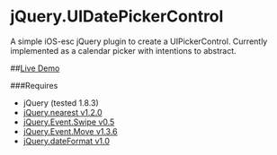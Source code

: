 jQuery.UIDatePickerControl
======================

A simple iOS-esc jQuery plugin to create a UIPickerControl. Currently implemented as a calendar picker with intentions to abstract.

##[Live Demo](http://codearachnid.github.io/jquery-UIDatePickerControl/)

###Requires

* jQuery (tested 1.8.3)
* [jQuery.nearest v1.2.0](https://github.com/gilmoreorless/jquery-nearest)
* [jQuery.Event.Swipe v0.5](https://github.com/stephband/jquery.event.swipe)
* [jQuery.Event.Move v1.3.6](https://github.com/stephband/jquery.event.move)
* [jQuery.dateFormat v1.0](https://github.com/phstc/jquery-dateFormat)
